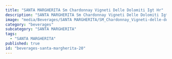 ```yaml
---
title: "SANTA MARGHERITA Sm Chardonnay Vigneti Delle Dolomiti Igt Hr"
description: "SANTA MARGHERITA Sm Chardonnay Vigneti Delle Dolomiti Igt Hr"
image: "media/Beverages/SANTA MARGHERITA/SM_Chardonnay_Vigneti-delle-dolomiti-IGT_HR.jpg"
category: "beverages"
subcategory: "SANTA MARGHERITA"
tags:
  - "SANTA MARGHERITA"
published: true
id: "beverages-santa-margherita-20"
---
```

